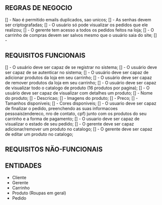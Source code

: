## REGRAS DE NEGOCIO
[] - Nao é permitido emails duplicados, sao unicos;
[] - As senhas devem ser criptografadas;
[] - O usuário só pode visualizar os pedidos que ele realizou;
[] - O gerente tem acesso a todos os pedidos feitos na loja;
[] - O carrinho de compras devem ser salvos mesmo que o usuário saia do site;
[] - 




## REQUISITOS FUNCIONAIS
[] - O usuário deve ser capaz de se registrar no sistema;
[] - O usuário deve ser capaz de se autenticar no sistema;
[] - O usuário deve ser capaz de adicionar produtos da loja em seu carrinho;
[] - O usuário deve ser capaz de remover produtos da loja em seu carrinho;
[] - O usuário deve ser capaz de visualizar todo o catalogo de produto (16 produtos por pagina);
[] - O usuário deve ser capaz de visualizar com detalhes um produto;
    [] - Nome do produto;
    [] - Descricao;
    [] - Imagens do produto;
    [] - Preco;
    [] - Tamanhos disponiveis;
    [] - Cores disponiveis;
[] - O usuario deve ser capaz de finalizar o pedido, preenchendo as suas informacoes pessoais(endereco, nro de contato, cpf) junto com os produtos do seu carrinho e a forma de pagamento;
[] - O usuario deve ser capaz de visualizar o estado de seu pedido;
[] - O gerente deve ser capaz adicionar/remover um produto no catalogo;
[] - O gerente deve ser capaz de editar um produto no catalogo;

## REQUISITOS NÄO-FUNCIONAIS





## ENTIDADES
- Cliente
- Gerente
- Carrinho
- Produto (Roupas em geral)
- Pedido